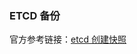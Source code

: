 ### ETCD 备份

官方参考链接：[etcd 创建快照](https://kubernetes.io/docs/tasks/administer-cluster/configure-upgrade-etcd/#backing-up-an-etcd-cluster)